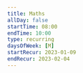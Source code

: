```yaml
---
title: Maths
allDay: false
startTime: 08:00
endTime: 10:00
type: recurring
daysOfWeek: [M]
startRecur: 2023-01-09
endRecur: 2023-02-04
---
```

